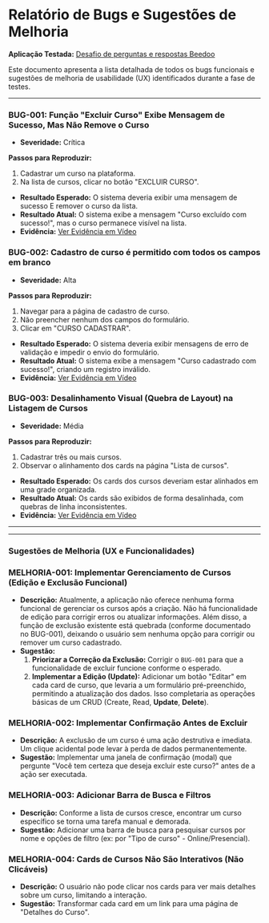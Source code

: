 # Relatório de Bugs e Sugestões de Melhoria
**Aplicação Testada:** [Desafio de perguntas e respostas Beedoo](https://creative-sherbet-a51eac.netlify.app/)

Este documento apresenta a lista detalhada de todos os bugs funcionais e sugestões de melhoria de usabilidade (UX) identificados durante a fase de testes.

---

### BUG-001: Função "Excluir Curso" Exibe Mensagem de Sucesso, Mas Não Remove o Curso
*   **Severidade:** Crítica  

**Passos para Reproduzir:**
1. Cadastrar um curso na plataforma.
2. Na lista de cursos, clicar no botão "EXCLUIR CURSO".
   
*   **Resultado Esperado:** O sistema deveria exibir uma mensagem de sucesso E remover o curso da lista.
*   **Resultado Atual:** O sistema exibe a mensagem "Curso excluído com sucesso!", mas o curso permanece visível na lista.
*   **Evidência:** [Ver Evidência em Vídeo](https://drive.google.com/file/d/1M_LWeDS6lwGUaav93ep9xnb-WBei0F3E/view?usp=sharing)

### BUG-002: Cadastro de curso é permitido com todos os campos em branco
*   **Severidade:** Alta

**Passos para Reproduzir:**
1. Navegar para a página de cadastro de curso.
2. Não preencher nenhum dos campos do formulário.
3. Clicar em "CURSO CADASTRAR".

*   **Resultado Esperado:** O sistema deveria exibir mensagens de erro de validação e impedir o envio do formulário.
*   **Resultado Atual:** O sistema exibe a mensagem "Curso cadastrado com sucesso!", criando um registro inválido.
*   **Evidência:** [Ver Evidência em Vídeo](https://drive.google.com/file/d/1nXsP_rDX98SwsVSDzufrYpJRGXOeJ9FH/view?usp=sharing)

### BUG-003: Desalinhamento Visual (Quebra de Layout) na Listagem de Cursos
*   **Severidade:** Média
  
**Passos para Reproduzir:**
1. Cadastrar três ou mais cursos.
2. Observar o alinhamento dos cards na página "Lista de cursos".
   
*   **Resultado Esperado:** Os cards dos cursos deveriam estar alinhados em uma grade organizada.
*   **Resultado Atual:** Os cards são exibidos de forma desalinhada, com quebras de linha inconsistentes.
*   **Evidência:** [Ver Evidência em Vídeo](https://drive.google.com/file/d/1R-13CMdG8BAMCpHcxGCV26n6OXIBem4n/view?usp=sharing)
  
---

---

### Sugestões de Melhoria (UX e Funcionalidades)

### MELHORIA-001: Implementar Gerenciamento de Cursos (Edição e Exclusão Funcional)
*   **Descrição:** Atualmente, a aplicação não oferece nenhuma forma funcional de gerenciar os cursos após a criação. Não há funcionalidade de edição para corrigir erros ou atualizar informações. Além disso, a função de exclusão existente está quebrada (conforme documentado no BUG-001), deixando o usuário sem nenhuma opção para corrigir ou remover um curso cadastrado.
*   **Sugestão:**
    1.  **Priorizar a Correção da Exclusão:** Corrigir o `BUG-001` para que a funcionalidade de excluir funcione conforme o esperado.
    2.  **Implementar a Edição (Update):** Adicionar um botão "Editar" em cada card de curso, que levaria a um formulário pré-preenchido, permitindo a atualização dos dados. Isso completaria as operações básicas de um CRUD (Create, Read, **Update**, **Delete**).

### MELHORIA-002: Implementar Confirmação Antes de Excluir
*   **Descrição:** A exclusão de um curso é uma ação destrutiva e imediata. Um clique acidental pode levar à perda de dados permanentemente.
*   **Sugestão:** Implementar uma janela de confirmação (modal) que pergunte "Você tem certeza que deseja excluir este curso?" antes de a ação ser executada.

### MELHORIA-003: Adicionar Barra de Busca e Filtros
*   **Descrição:** Conforme a lista de cursos cresce, encontrar um curso específico se torna uma tarefa manual e demorada.
*   **Sugestão:** Adicionar uma barra de busca para pesquisar cursos por nome e opções de filtro (ex: por "Tipo de curso" - Online/Presencial).

### MELHORIA-004: Cards de Cursos Não São Interativos (Não Clicáveis)
*   **Descrição:** O usuário não pode clicar nos cards para ver mais detalhes sobre um curso, limitando a interação.
*   **Sugestão:** Transformar cada card em um link para uma página de "Detalhes do Curso".
